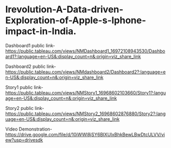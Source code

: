 # Irevolution-A-Data-driven-Exploration-of-Apple-s-Iphone-impact-in-India.

Dashboard1 public link-https://public.tableau.com/views/NMDashboard1_16972108943530/Dashboard1?:language=en-US&:display_count=n&:origin=viz_share_link

Dashboard2 public link-https://public.tableau.com/views/NMdashboard2/Dashboard2?:language=en-US&:display_count=n&:origin=viz_share_link

Story1 public link-https://public.tableau.com/views/NMStory1_16968602103660/Story1?:language=en-US&:display_count=n&:origin=viz_share_link

Story2 public link-https://public.tableau.com/views/NMStory2_16968602876880/Story2?:language=en-US&:display_count=n&:origin=viz_share_link

Video Demonstration-https://drive.google.com/file/d/10iWWl8jSY6BIXUIxBhkBewLBwDtcULVV/view?usp=drivesdk
